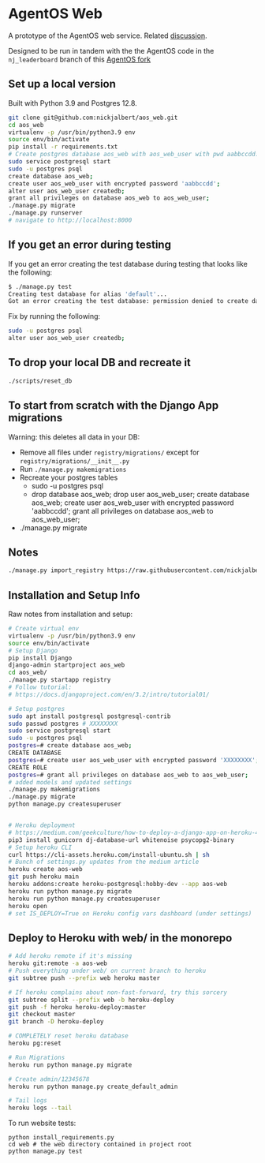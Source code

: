 # AgentOS Web

A prototype of the AgentOS web service. Related
[discussion](https://github.com/agentos-project/agentos/discussions/139).

Designed to be run in tandem with the the AgentOS code in the `nj_leaderboard`
branch of this [AgentOS
fork](https://github.com/nickjalbert/agentos/tree/nj_leaderboard)


## Set up a local version

Built with Python 3.9 and Postgres 12.8.

```bash
git clone git@github.com:nickjalbert/aos_web.git
cd aos_web
virtualenv -p /usr/bin/python3.9 env
source env/bin/activate
pip install -r requirements.txt
# Create postgres database aos_web with aos_web_user with pwd aabbccdd:
sudo service postgresql start
sudo -u postgres psql
create database aos_web;
create user aos_web_user with encrypted password 'aabbccdd';
alter user aos_web_user createdb;
grant all privileges on database aos_web to aos_web_user;
./manage.py migrate
./manage.py runserver
# navigate to http://localhost:8000
```

## If you get an error during testing


If you get an error creating the test database during testing that looks like
the following:

```bash
$ ./manage.py test
Creating test database for alias 'default'...
Got an error creating the test database: permission denied to create database
```

Fix by running the following:

```bash
sudo -u postgres psql
alter user aos_web_user createdb;
```

## To drop your local DB and recreate it

```bash
./scripts/reset_db
```

## To start from scratch with the Django App migrations

Warning: this deletes all data in your DB:

* Remove all files under `registry/migrations/` except for `registry/migrations/__init__.py`
* Run `./manage.py makemigrations`
* Recreate your postgres tables
    * sudo -u postgres psql
    * drop database aos_web; drop user aos_web_user; create database aos_web; create user aos_web_user with encrypted password 'aabbccdd'; grant all privileges on database aos_web to aos_web_user;
* ./manage.py migrate

## Notes

```bash
./manage.py import_registry https://raw.githubusercontent.com/nickjalbert/agentos/nj_leaderboard/registry.yaml
```

## Installation and Setup Info

Raw notes from installation and setup:


```bash
# Create virtual env
virtualenv -p /usr/bin/python3.9 env
source env/bin/activate
# Setup Django
pip install Django
django-admin startproject aos_web
cd aos_web/
./manage.py startapp registry
# Follow tutorial:
# https://docs.djangoproject.com/en/3.2/intro/tutorial01/

# Setup postgres
sudo apt install postgresql postgresql-contrib
sudo passwd postgres # XXXXXXXX
sudo service postgresql start
sudo -u postgres psql
postgres=# create database aos_web;
CREATE DATABASE
postgres=# create user aos_web_user with encrypted password 'XXXXXXXX';
CREATE ROLE
postgres=# grant all privileges on database aos_web to aos_web_user;
# added models and updated settings
./manage.py makemigrations
./manage.py migrate
python manage.py createsuperuser


# Heroku deployment
# https://medium.com/geekculture/how-to-deploy-a-django-app-on-heroku-4d696b458272
pip3 install gunicorn dj-database-url whitenoise psycopg2-binary
# Setup heroku CLI
curl https://cli-assets.heroku.com/install-ubuntu.sh | sh
# Bunch of settings.py updates from the medium article
heroku create aos-web
git push heroku main
heroku addons:create heroku-postgresql:hobby-dev --app aos-web
heroku run python manage.py migrate
heroku run python manage.py createsuperuser
heroku open
# set IS_DEPLOY=True on Heroku config vars dashboard (under settings)
```

## Deploy to Heroku with web/ in the monorepo

```bash
# Add heroku remote if it's missing
heroku git:remote -a aos-web
# Push everything under web/ on current branch to heroku
git subtree push --prefix web heroku master

# If heroku complains about non-fast-forward, try this sorcery
git subtree split --prefix web -b heroku-deploy
git push -f heroku heroku-deploy:master
git checkout master
git branch -D heroku-deploy

# COMPLETELY reset heroku database
heroku pg:reset

# Run Migrations
heroku run python manage.py migrate

# Create admin/12345678
heroku run python manage.py create_default_admin

# Tail logs
heroku logs --tail
```

To run website tests:
```
python install_requirements.py
cd web # the web directory contained in project root
python manage.py test
```
